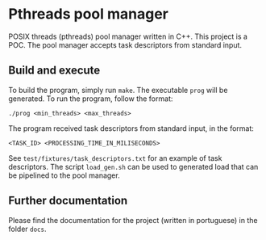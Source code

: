 # Pthreads pool manager

POSIX threads (pthreads) pool manager written in C++. This project is a POC. The
pool manager accepts task descriptors from standard input.

## Build and execute

To build the program, simply run `make`. The executable `prog` will be
generated. To run the program, follow the format:

```
./prog <min_threads> <max_threads>
```

The program received task descriptors from standard input, in the format:

```
<TASK_ID> <PROCESSING_TIME_IN_MILISECONDS>
```

See `test/fixtures/task_descriptors.txt` for an example of task descriptors. The
script `load_gen.sh` can be used to generated load that can be pipelined to the
pool manager.

## Further documentation

Please find the documentation for the project (written in portuguese) in the
folder `docs`.
